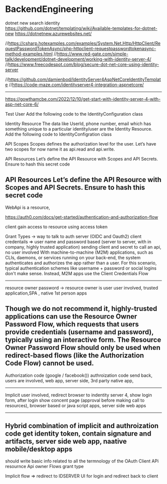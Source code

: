 # BackendEngineering

 dotnet new search identity     
 https://github.com/dotnet/templating/wiki/Available-templates-for-dotnet-new
https://dotnetnew.azurewebsites.net/

 
//https://csharp.hotexamples.com/examples/System.Net.Http/HttpClient/RequestPasswordTokenAsync/php-httpclient-requestpasswordtokenasync-method-examples.html
//https://www.red-gate.com/simple-talk/development/dotnet-development/working-with-identity-server-4/
//https://www.freecodespot.com/blog/secure-dot-net-core-using-identity-server

//https://github.com/damienbod/IdentityServer4AspNetCoreIdentityTemplate
//https://code-maze.com/identityserver4-integration-aspnetcore/

--------------------------------------------------------------------------------------------------------------------------------------
https://gowthamcbe.com/2022/12/10/get-start-with-identity-server-4-with-asp-net-core-6/

Test User
Add the following code to the IdentityConfiguration class

Identity Resource
The data like UserId, phone number, email which has something unique to a particular identity/user are the Identity Resource. Add the following code to IdentityConfigration class

API Scopes
   Scopes defines the authorization level for the user. Let’s have two scopes for now name it as api.read and api.write. 

API Resources
  Let’s define the API Resource with Scopes and API Secrets. Ensure to hash this secret code

API Resources
  Let’s define the API Resource with Scopes and API Secrets. Ensure to hash this secret code
-------------------------------------------------------------------------------------------------------------------------------------------  
WebApi is a resource,

https://auth0.com/docs/get-started/authentication-and-authorization-flow

client gain access to resource using access token

Grant Types -> way to talk to auth server (OIDC and Oauth2)
  client credentails => user name and password based (server to server, with in company, highly trusted application)
        sending client and secret to call an api, no user involved
With machine-to-machine (M2M) applications, such as CLIs, daemons, or services running on your back-end, the system authenticates and authorizes the app rather than a user. For this scenario, typical authentication schemes like username + password or social logins don't make sense. Instead, M2M apps use the Client Credentials Flow 


-------------
  resource owner password -> resource owner is user
      user involved, trusted application,SPA , native 1st person apps

Though we do not recommend it, highly-trusted applications can use the Resource Owner Password Flow, which requests that users provide credentials (username and password), typically using an interactive form. The Resource Owner Password Flow should only be used when redirect-based flows (like the Authorization Code Flow) cannot be used.
--------------------
  Authorization code (google / facebook())
      authroization code send back, users are involved, web app, server side, 3rd party native app, 

-------------
Implicit
  user involved, redirect browser to indentity server 4, show login form, after login show concent page (approval before making call to resources),
    browser based or java script apps, server side web apps

--------
Hybrid
    combination of implicit and authroization code 
      get identity token, contain signature and artifacts, server side web app, naative mobile/desktop apps
-----------------
should write basic info related to all the termnology of the OAuth
Client
APi resournce
Api owner
Flows
grant type

Implicit flow => redirect to IDSERVER UI for login and redirect back to client